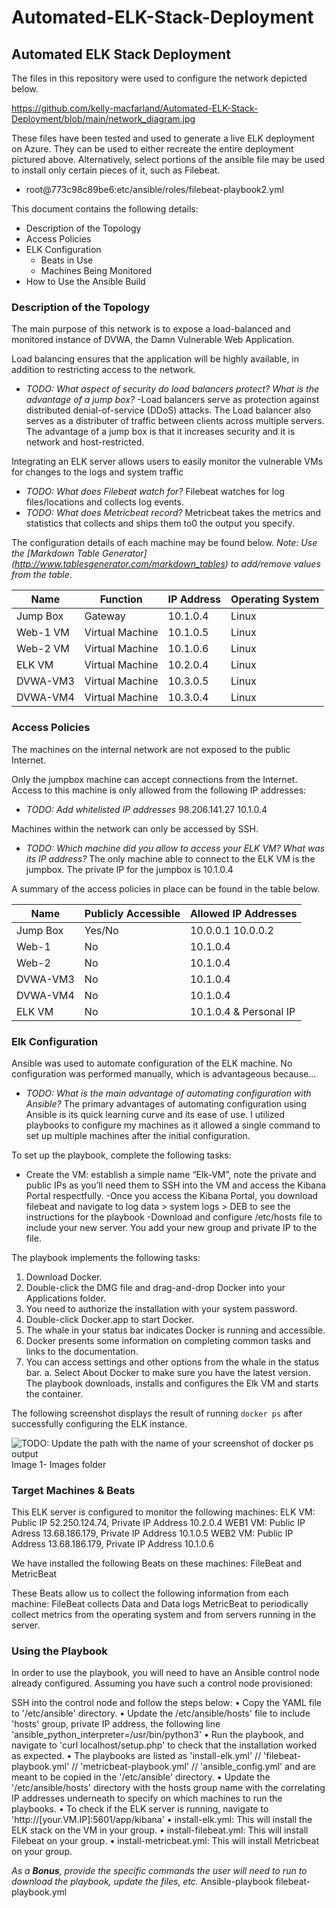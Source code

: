 # Automated-ELK-Stack-Deployment
## Automated ELK Stack Deployment

The files in this repository were used to configure the network depicted below.

https://github.com/kelly-macfarland/Automated-ELK-Stack-Deployment/blob/main/network_diagram.jpg

These files have been tested and used to generate a live ELK deployment on Azure. They can be used to either recreate the entire deployment pictured above. Alternatively, select portions of the ansible file may be used to install only certain pieces of it, such as Filebeat.

  - root@773c98c89be6:etc/ansible/roles/filebeat-playbook2.yml

This document contains the following details:
- Description of the Topology
- Access Policies
- ELK Configuration
  - Beats in Use
  - Machines Being Monitored
- How to Use the Ansible Build


### Description of the Topology

The main purpose of this network is to expose a load-balanced and monitored instance of DVWA, the Damn Vulnerable Web Application.

Load balancing ensures that the application will be highly available, in addition to restricting access to the network.
- _TODO: What aspect of security do load balancers protect? What is the advantage of a jump box?_
-Load balancers serve as protection against distributed denial-of-service (DDoS) attacks. The Load balancer also serves as a distributer of traffic between clients across multiple servers. The advantage of a jump box is that it increases security and it is network and host-restricted.

Integrating an ELK server allows users to easily monitor the vulnerable VMs for changes to the logs and system traffic
- _TODO: What does Filebeat watch for?_
Filebeat watches for log files/locations and collects log events.
- _TODO: What does Metricbeat record?_
Metricbeat takes the metrics and statistics that collects and ships them to0 the output you specify. 

The configuration details of each machine may be found below.
_Note: Use the [Markdown Table Generator] (http://www.tablesgenerator.com/markdown_tables) to add/remove values from the table_.

| Name     | Function | IP Address | Operating System |
|----------   |----------|------------|------------------|
| Jump Box   | Gateway              | 10.1.0.4   | Linux        |
| Web-1 VM | Virtual Machine | 10.1.0.5   | Linux        |
| Web-2 VM | Virtual Machine | 10.1.0.6   | Linux        |
| ELK VM       | Virtual Machine | 10.2.0.4   | Linux        |
| DVWA-VM3| Virtual Machine| 10.3.0.5   | Linux        |             
|DVWA-VM4 |Virtual Machine | 10.3.0.4   | Linux        |

### Access Policies

The machines on the internal network are not exposed to the public Internet. 

Only the jumpbox machine can accept connections from the Internet. Access to this machine is only allowed from the following IP addresses:
- _TODO: Add whitelisted IP addresses_
98.206.141.27
10.1.0.4

Machines within the network can only be accessed by SSH.
- _TODO: Which machine did you allow to access your ELK VM? What was its IP address?_
The only machine able to connect to the ELK VM is the jumpbox.  The private IP for the jumpbox is 10.1.0.4

A summary of the access policies in place can be found in the table below.

| Name     | Publicly Accessible | Allowed IP Addresses |
|----------|---------------------|------------------------|
| Jump Box      | Yes/No    | 10.0.0.1 10.0.0.2 |
| Web-1           |  No           |  10.1.0.4                |
| Web-2           |  No           |  10.1.0.4                |
| DVWA-VM3  | No           | 10.1.0.4                 |  
| DVWA-VM4  | No           | 10.1.0.4                 |   
|ELK VM           | No           | 10.1.0.4  & Personal IP      |            

### Elk Configuration

Ansible was used to automate configuration of the ELK machine. No configuration was performed manually, which is advantageous because...
- _TODO: What is the main advantage of automating configuration with Ansible?_
The primary advantages of automating configuration using Ansible is its quick learning curve and its ease of use. I utilized playbooks to configure my machines as it allowed a single command to set up multiple machines after the initial configuration.

To set up the playbook, complete the following tasks:
- Create the VM: establish a simple name “Elk-VM”, note the private and public IPs as you’ll need them to SSH into the VM and access the Kibana Portal respectfully.
-Once you access the Kibana Portal, you download filebeat and navigate to log data > system logs > DEB to see the instructions for the playbook
-Download and configure /etc/hosts file to include your new server. You add your new group and private IP to the file.

The playbook implements the following tasks:
1.  Download Docker.
2.  Double-click the DMG file and drag-and-drop Docker into your Applications folder.
3.  You need to authorize the installation with your system password.
4.  Double-click Docker.app to start Docker.
5.  The whale in your status bar indicates Docker is running and accessible.
6.  Docker presents some information on completing common tasks and links to the documentation.
7.  You can access settings and other options from the whale in the status bar. a. Select About Docker to make sure you have the latest version.
The playbook downloads, installs and configures the Elk VM and starts the container.

The following screenshot displays the result of running `docker ps` after successfully configuring the ELK instance.

![TODO: Update the path with the name of your screenshot of docker ps output](Images/docker_ps_output.png)
Image 1- Images folder

### Target Machines & Beats
This ELK server is configured to monitor the following machines:
ELK VM: Public IP 52.250.124.74, Private IP Address 10.2.0.4
WEB1 VM: Public IP Adress 13.68.186.179, Private IP Address 10.1.0.5
WEB2 VM: Public IP Address 13.68.186.179, Private IP Address 10.1.0.6

We have installed the following Beats on these machines:
FileBeat and MetricBeat

These Beats allow us to collect the following information from each machine:
FileBeat collects Data and Data logs
MetricBeat to periodically collect metrics from the operating system and from servers running in the server.
### Using the Playbook
In order to use the playbook, you will need to have an Ansible control node already configured. Assuming you have such a control node provisioned: 

SSH into the control node and follow the steps below:
•	Copy the YAML file to '/etc/ansible' directory.
•	Update the /etc/ansible/hosts' file to include 'hosts' group, private IP address, the following line 'ansible_python_interpreter=/usr/bin/python3'
•	Run the playbook, and navigate to 'curl localhost/setup.php' to check that the installation worked as expected.
•	The playbooks are listed as 'install-elk.yml' // 'filebeat-playbook.yml' // 'metricbeat-playbook.yml' // 'ansible_config.yml' and are meant to be copied in the '/etc/ansible' directory.
•	Update the '/etc/ansible/hosts' directory with the hosts group name with the correlating IP addresses underneath to specify on which machines to run the playbooks.
•	To check if the ELK server is running, navigate to 'http://[your.VM.IP]:5601/app/kibana'
•	install-elk.yml: This will install the ELK stack on the VM in your <hosts> group.
•	install-filebeat.yml: This will install Filebeat on your <hosts> group.
•	install-metricbeat.yml: This will install Metricbeat on your <hosts> group.

_As a **Bonus**, provide the specific commands the user will need to run to download the playbook, update the files, etc._
Ansible-playbook filebeat-playbook.yml

